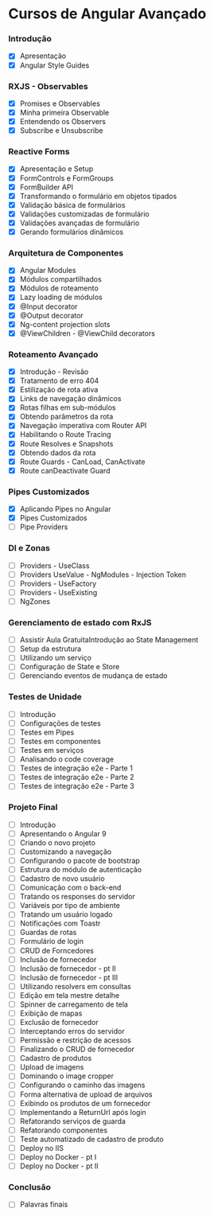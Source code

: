 # Cursos de Angular Avançado

### Introdução
-[x] Apresentação
-[x] Angular Style Guides

### RXJS - Observables
-[x] Promises e Observables
-[x] Minha primeira Observable
-[x] Entendendo os Observers
-[x] Subscribe e Unsubscribe

### Reactive Forms
-[x] Apresentação e Setup
-[x] FormControls e FormGroups
-[x] FormBuilder API
-[x] Transformando o formulário em objetos tipados
-[x] Validação básica de formulários
-[x] Validações customizadas de formulário
-[x] Validações avançadas de formulário
-[x] Gerando formulários dinâmicos

### Arquitetura de Componentes
-[x] Angular Modules
-[x] Módulos compartilhados
-[x] Módulos de roteamento
-[x] Lazy loading de módulos
-[x] @Input decorator
-[x] @Output decorator
-[x] Ng-content projection slots
-[x] @ViewChildren - @ViewChild decorators

### Roteamento Avançado
-[x] Introdução - Revisão
-[x] Tratamento de erro 404
-[x] Estilização de rota ativa
-[x] Links de navegação dinâmicos
-[x] Rotas filhas em sub-módulos
-[x] Obtendo parâmetros da rota
-[x] Navegação imperativa com Router API
-[x] Habilitando o Route Tracing
-[x] Route Resolves e Snapshots
-[x] Obtendo dados da rota
-[x] Route Guards - CanLoad, CanActivate
-[x] Route canDeactivate Guard

### Pipes Customizados
-[x] Aplicando Pipes no Angular
-[x] Pipes Customizados
-[ ] Pipe Providers

### DI e Zonas
-[ ] Providers - UseClass
-[ ] Providers UseValue - NgModules - Injection Token
-[ ] Providers - UseFactory
-[ ] Providers - UseExisting
-[ ] NgZones

### Gerenciamento de estado com RxJS
-[ ] Assistir Aula GratuitaIntrodução ao State Management
-[ ] Setup da estrutura
-[ ] Utilizando um serviço
-[ ] Configuração de State e Store
-[ ] Gerenciando eventos de mudança de estado

### Testes de Unidade
-[ ] Introdução
-[ ] Configurações de testes
-[ ] Testes em Pipes
-[ ] Testes em componentes
-[ ] Testes em serviços
-[ ] Analisando o code coverage
-[ ] Testes de integração e2e - Parte 1
-[ ] Testes de integração e2e - Parte 2
-[ ] Testes de integração e2e - Parte 3

### Projeto Final
-[ ] Introdução
-[ ] Apresentando o Angular 9
-[ ] Criando o novo projeto
-[ ] Customizando a navegação
-[ ] Configurando o pacote de bootstrap
-[ ] Estrutura do módulo de autenticação
-[ ] Cadastro de novo usuário
-[ ] Comunicação com o back-end
-[ ] Tratando os responses do servidor
-[ ] Variáveis por tipo de ambiente
-[ ] Tratando um usuário logado
-[ ] Notificações com Toastr
-[ ] Guardas de rotas
-[ ] Formulário de login
-[ ] CRUD de Forncedores
-[ ] Inclusão de fornecedor
-[ ] Inclusão de fornecedor - pt II
-[ ] Inclusão de fornecedor - pt III
-[ ] Utilizando resolvers em consultas
-[ ] Edição em tela mestre detalhe
-[ ] Spinner de carregamento de tela
-[ ] Exibição de mapas
-[ ] Exclusão de fornecedor
-[ ] Interceptando erros do servidor
-[ ] Permissão e restrição de acessos
-[ ] Finalizando o CRUD de fornecedor
-[ ] Cadastro de produtos
-[ ] Upload de imagens
-[ ] Dominando o image cropper
-[ ] Configurando o caminho das imagens
-[ ] Forma alternativa de upload de arquivos
-[ ] Exibindo os produtos de um fornecedor
-[ ] Implementando a ReturnUrl após login
-[ ] Refatorando serviços de guarda
-[ ] Refatorando componentes
-[ ] Teste automatizado de cadastro de produto
-[ ] Deploy no IIS
-[ ] Deploy no Docker - pt I
-[ ] Deploy no Docker - pt II

### Conclusão
-[ ] Palavras finais